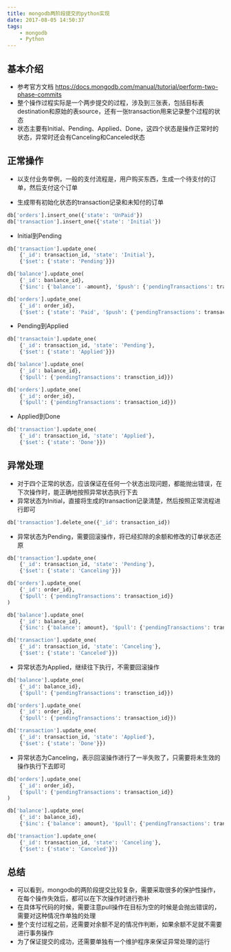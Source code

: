 ```yaml
---
title: mongodb两阶段提交的python实现
date: 2017-08-05 14:50:37
tags:
    - mongodb
    - Python
---
```


## 基本介绍
* 参考官方文档 https://docs.mongodb.com/manual/tutorial/perform-two-phase-commits
* 整个操作过程实际是一个两步提交的过程，涉及到三张表，包括目标表destination和原始的表source，还有一张transaction用来记录整个过程的状态
* 状态主要有Initial、Pending、Applied、Done，这四个状态是操作正常时的状态，异常时还会有Canceling和Canceled状态

## 正常操作
* 以支付业务举例，一般的支付流程是，用户购买东西，生成一个待支付的订单，然后支付这个订单

* 生成带有初始化状态的transaction记录和未知付的订单
``` python
db['orders'].insert_one({'state': 'UnPaid'})
db['transaction'].insert_one({'state': 'Initial'})
```
* Initial到Pending
``` python
db['transaction'].update_one(
    {'_id': transaction_id, 'state': 'Initial'}, 
    {'$set': {'state': 'Pending'}})

db['balance'].update_one(
    {'_id': banlance_id}, 
    {'$inc': {'balance': -amount}, '$push': {'pendingTransactions': transaction_id}})

db['orders'].update_one(
    {'_id': order_id}, 
    {'$set': {'state': 'Paid', '$push': {'pendingTransactions': transaction_id})
```

* Pending到Applied
``` python
db['transactoin'].update_one(
    {'_id': transaction_id, 'state': 'Pending'}, 
    {'$set': {'state': 'Applied'}})

db['balance'].update_one(
    {'_id': balance_id},
    {'$pull': {'pendingTransactions': transction_id}})

db['orders'].update_one(
    {'_id': order_id},
    {'$pull': {'pendingTransactions': transaction_id}})
```

* Applied到Done
``` python
db['transaction'].update_one(
    {'_id': transaction_id, 'state': 'Applied'},
    {'$set': {'state': 'Done'}})
```

## 异常处理
* 对于四个正常的状态，应该保证在任何一个状态出现问题，都能抛出错误，在下次操作时，能正确地按照异常状态执行下去
* 异常状态为Initial，直接将生成的transaction记录清楚，然后按照正常流程进行即可
``` python
db['transaction'].delete_one({'_id': transaction_id})
```
* 异常状态为Pending，需要回滚操作，将已经扣除的余额和修改的订单状态还原
``` python
db['transaction'].update_one(
    {'_id': transaction_id, 'state': 'Pending'},
    {'$set': {'state': 'Canceling'}})

db['orders'].update_one(
    {'_id': order_id},
    {'$pull': {'pendingTransactions': transaction_id}}
)

db['balance'].update_one(
    {'_id': balance_id},
    {'$inc': {'balance': amount}, '$pull': {'pendingTransactions': transaction_id}})

db['transaction'].update_one(
    {'_id': transaction_id, 'state': 'Canceling'},
    {'$set': {'state': 'Canceled'}})
```

* 异常状态为Applied，继续往下执行，不需要回滚操作
``` python
db['balance'].update_one(
    {'_id': balance_id},
    {'$pull': {'pendingTransactions': transction_id}})

db['orders'].update_one(
    {'_id': order_id},
    {'$pull': {'pendingTransactions': transaction_id}})

db['transaction'].update_one(
    {'_id': transaction_id, 'state': 'Applied'},
    {'$set': {'state': 'Done'}})
```

* 异常状态为Canceling，表示回滚操作进行了一半失败了，只需要将未生效的操作执行下去即可
``` python
db['orders'].update_one(
    {'_id': order_id},
    {'$pull': {'pendingTransactions': transaction_id}}
)

db['balance'].update_one(
    {'_id': balance_id},
    {'$inc': {'balance': amount}, '$pull': {'pendingTransactions': transaction_id}})

db['transaction'].update_one(
    {'_id': transaction_id, 'state': 'Canceling'},
    {'$set': {'state': 'Canceled'}})
```

## 总结
* 可以看到，mongodb的两阶段提交比较复杂，需要采取很多的保护性操作，在每个操作失效后，都可以在下次操作时进行弥补
* 在具体写代码的时候，需要注意pull操作在目标为空的时候是会抛出错误的，需要对这种情况作单独的处理
* 整个支付过程之前，还需要对余额不足的情况作判断，如果余额不足就不需要进行事务操作
* 为了保证提交的成功，还需要单独有一个维护程序来保证异常处理的运行

